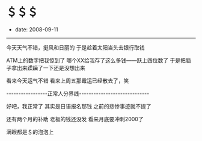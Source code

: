 # ＄＄＄

- date: 2008-09-11

--------------------------


今天天气不错，挺风和日丽的
于是趁着太阳当头去银行取钱

ATM上的数字把我惊到了
哪个XX给我存了这么多钱——跃上四位数了
于是把脑子拿出来蹂躏了一下还是没想出来

看来今天运气不错
看来上周五那霉运已经散去了，笑

-----------------正常人分界线-----------------------------

好吧，我正常了
其实是日语报名那钱
之前的悲惨事迹就不提了

还有两个月的补助
老板的钱还没发
看来月底要冲刺2000了

满眼都是＄的泡泡上
